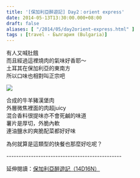 ```yaml
---
title: '[保加利亞醉遊記] Day2：orient express'
date: 2014-05-13T13:30:00.000+08:00
draft: false
aliases: [ "/2014/05/day2orient-express.html" ]
tags : [travel - България (Bulgaria)]
---
```


有人又喊肚餓  
而且經過這裡燒肉的氣味好香耶～  
土耳其在保加利亞的東南方  
所以口味也相對叫正宗吧  

![](/images/bulgaria2e.jpg)

合成的牛羊豬漢堡肉  
外層微焦裡面的肉超juicy  
混合香料很提味亦不會死鹹的味道  
薯片是厚切，外脆內軟  
連油鹽水的爽脆配菜都好好味  
  
為何就算是這類型的快餐也那麼好吃呢？  
  
\-----------------------------------------------  
  
延伸閱讀：[保加利亞醉遊記（14D16N）](https://hidie.net/bulgaria14d16n/)
